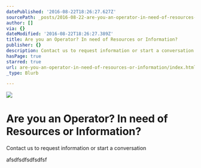 ```yaml
---
datePublished: '2016-08-22T18:26:27.627Z'
sourcePath: _posts/2016-08-22-are-you-an-operator-in-need-of-resources-or-information.md
author: []
via: {}
dateModified: '2016-08-22T18:26:27.389Z'
title: Are you an Operator? In need of Resources or Information?
publisher: {}
description: Contact us to request information or start a conversation
hasPage: true
starred: true
url: are-you-an-operator-in-need-of-resources-or-information/index.html
_type: Blurb

---
```

![](https://the-grid-user-content.s3-us-west-2.amazonaws.com/de323cc1-ade8-4f23-b191-737d4635495a.png)

# Are you an Operator? In need of Resources or Information?

Contact us to request information or start a conversation

afsdfsdfsdfsdfsf